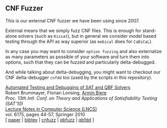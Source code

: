 CNF Fuzzer
----------

This is our external CNF fuzzer we have been using since 2007.

External means that we simply fuzz CNF files.  This is enough for
stand-alone solvers (such as `Kissat`), but in general we consider model
based testing through the API as way superior (as `mobical` does for
`CaDiCaL`).

In any case you may want to consider `option fuzzing` and also externalize
as many parameters as possible of your software and turn them into options,
such that they can be fuzzed and particularly delta-debugged.

And while talking about delta-debugging, you might want to checkout
our CNF delta-debugger `cnfdd` too (used by the scripts in this
repository).

<p>
<a href="/papers/BrummayerLonsingBiere-SAT10.pdf">Automated Testing and Debugging of SAT and QBF Solvers</a>
<br>
Robert Brummayer, Florian Lonsing, <a href="/biere/index.html#publications">Armin Biere</a>
<br>
<i>Proc.&nbsp;13th Intl.&nbsp;Conf.&nbsp;on Theory and Applications of Satisfiability Testing (SAT'10)</i>
<br>
<a href="https://www.springer.com/gp/computer-science/lncs">Lecture Notes in Computer Science (LNCS)</a>
<br>
vol.&nbsp;6175,
pages 44-57,
Springer 2010
<br>
[ <a href="/papers/BrummayerLonsingBiere-SAT10.pdf">paper</a>
| <a href="/papers/BrummayerLonsingBiere-SAT10.bib">bibtex</a>
| <a href="https:://github.com/arminbiere/cnfuzz">cnfuzz</a>
| <a href="/qbfuzz">qbfuzz</a>
| <a href="/qbfdd">qbfdd</a>
]
</p>
